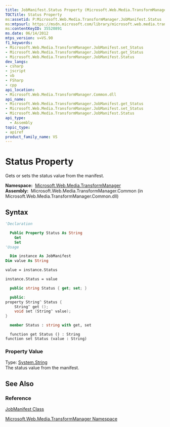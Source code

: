 ```yaml
---
title: JobManifest.Status Property (Microsoft.Web.Media.TransformManager)
TOCTitle: Status Property
ms:assetid: P:Microsoft.Web.Media.TransformManager.JobManifest.Status
ms:mtpsurl: https://msdn.microsoft.com/library/microsoft.web.media.transformmanager.jobmanifest.status(v=VS.90)
ms:contentKeyID: 35520891
ms.date: 06/14/2012
mtps_version: v=VS.90
f1_keywords:
- Microsoft.Web.Media.TransformManager.JobManifest.set_Status
- Microsoft.Web.Media.TransformManager.JobManifest.get_Status
- Microsoft.Web.Media.TransformManager.JobManifest.Status
dev_langs:
- csharp
- jscript
- vb
- FSharp
- cpp
api_location:
- Microsoft.Web.Media.TransformManager.Common.dll
api_name:
- Microsoft.Web.Media.TransformManager.JobManifest.get_Status
- Microsoft.Web.Media.TransformManager.JobManifest.set_Status
- Microsoft.Web.Media.TransformManager.JobManifest.Status
api_type:
  - Assembly
topic_type:
- apiref
product_family_name: VS
---
```


# Status Property

Gets or sets the status value from the manifest.

**Namespace:**  [Microsoft.Web.Media.TransformManager](microsoft-web-media-transformmanager-namespace.md)  
**Assembly:**  Microsoft.Web.Media.TransformManager.Common (in Microsoft.Web.Media.TransformManager.Common.dll)

## Syntax

```vb
'Declaration

  Public Property Status As String
    Get
    Set
'Usage

  Dim instance As JobManifest
Dim value As String

value = instance.Status

instance.Status = value
```

```csharp
  public string Status { get; set; }
```

```cpp
  public:
property String^ Status {
    String^ get ();
    void set (String^ value);
}
```

``` fsharp
  member Status : string with get, set
```

```jscript
  function get Status () : String
function set Status (value : String)
```

### Property Value

Type: [System.String](https://msdn.microsoft.com/library/s1wwdcbf)  
The status value from the manifest.  

## See Also

### Reference

[JobManifest Class](jobmanifest-class-microsoft-web-media-transformmanager.md)

[Microsoft.Web.Media.TransformManager Namespace](microsoft-web-media-transformmanager-namespace.md)

